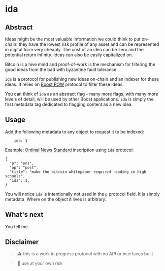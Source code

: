 # ida

## Abstract

Ideas might be the most valuable information we could think to put on-chain: they have the lowest risk profile of any asset and can be represented in digital form very cheaply. The cost of an idea can be zero and the potential return infinity. Ideas can also be easily capitalized on.

Bitcoin is a hive mind and proof-of-work is the mechanism for filtering the good ideas from the bad with byzantine fault tolerance. 

`ida` is a protocol for publishing new ideas on-chain and an indexer for these ideas. It relies on [Boost POW](https://media.bitcoinfiles.org/52fb4bedc85854638af61a7f906bf8e93da847d2ddb522b1aec53cfc6a0b2023) protocol to filter these ideas.

You can think of `ida` as an abstract flag - many more flags, with many more levels of detail, will be used by other Boost applications. `ida` is simply the first metadata tag dedicated to flagging content as a new idea. 

## Usage

Add the following metadata to any object to request it to be indexed:
```
    ida: 1
```

Example: [Ordinal News Standard](https://docs.inscribe.news/) inscription using `ida` protocol:
```
{
  "p": "ons",
  "op": "post",
  "title": "make the bitcoin whitepaper required reading in high schools",
  "ida": 1,
}
```

You will notice `ida` is intentionally not used in the `p` protocol field. It is simply metadata. Where on the object it lives is arbitrary.

## What's next

You tell me.

## Disclaimer

> ⚠️ this is a work in progress protocol with no API or interfaces built

> 🛑 use at your own risk